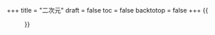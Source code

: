 +++
title = "二次元"
draft = false
toc = false
backtotop = false
+++
{{<figure src="/self/img/2021/02/erciyuan_1.png">}}
